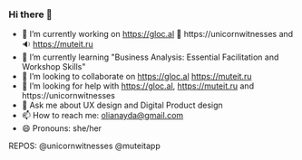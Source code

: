 ### Hi there 👋

- 🔭 I’m currently working on https://gloc.al 🦄 https://unicornwitnesses and 🔉 https://muteit.ru
- 🌱 I’m currently learning "Business Analysis: Essential Facilitation and Workshop Skills"
- 👯 I’m looking to collaborate on https://gloc.al https://muteit.ru
- 🤔 I’m looking for help with https://gloc.al, https://muteit.ru and https://unicornwitnesses
- 💬 Ask me about UX design and Digital Product design
- 📫 How to reach me: olianayda@gmail.com
- 😄 Pronouns: she/her

REPOS: @unicornwitnesses @muteitapp


